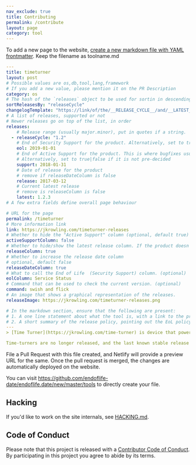 ```yaml
---
nav_exclude: true
title: Contributing
permalink: /contribute
layout: page
category: tool
---
```


To add a new page to the website, [create a new markdown file with YAML frontmatter](https://github.com/endoflife-date/endoflife.date/new/master/tools). Keep the filename as toolname.md

```yaml
---
title: timeturner
layout: post
# Possible values are os,db,tool,lang,framework
# If you add a new value, please mention it on the PR Description
category: os
# The hash of the `releases` object to be used for sortin in descending order
sortReleasesBy: "releaseCycle"
changelogTemplate: "https://link/of/the/__RELEASE_CYCLE__/and/__LATEST__/version"
# A list of releases, supported or not
# Newer releases go on top of the list, in order
releases:
    # Release range (usually major.minor), put in quotes if a string.
  - releaseCycle: "1.2"
    # End of Security Support for the product. Alternatively, set to true|false if EOL is not pre-decided
    eol: 2019-01-01
    # End of Active Support for the product. This is where bugfixes usually stop coming in. (remove if activeSupportColumn=false)
    # Alternatively, set to true|false if it is not pre-decided
    support: 2018-01-31
    # Date of release for the product
    # remove if releaseDateColumn is false
    release: 2017-03-12
    # Current latest release
    # remove is releaseColumn is false
    latest: 1.2.3
# A few extra fields define overall page behaviour

# URL for the page
permalink: /timeturner
# More information link
link: https://jkrowling.com/timeturner-releases
# Whether to hide the "Active Support" column (optional, default true)
activeSupportColumn: false
# Whether to hide/show the latest release column. If the product doesn't have patch releases, set this to false. (optional, default true)
releaseColumn: true
# Whether to increase the release date column
# optional, default false
releaseDateColumn: true
# What to call the End of Life  (Security Support) column. (optional)
eolColumn: Service Status
# Command that can be used to check the current version. (optional)
command: swish and flick
# An image that shows a graphical representation of the releases.
releaseImage: https://jkrowling.com/timeturner-releases.png

# In the markdown section, ensure that the following are present:
# 1. A one line statement about what the tool is, with a link to the primary website
# 2. A short summary of the release policy, pointing out the EoL policy as well, if available.
---
> [Time Turner](https://jkrowling.com/time-turner) is device that powers short-term time travel.

Time-turners are no longer released, and the last known stable release was in HP.5 release.
```

File a Pull Request with this file created, and Netlify will provide a preview URL for the same. Once the pull request is merged, the changes are automatically deployed on the website.

You can visit <https://github.com/endoflife-date/endoflife.date/new/master/tools> to directly create your file.

## Hacking

If you'd like to work on the site internals, see [HACKING.md](https://github.com/endoflife-date/endoflife.date/blob/master/HACKING.md).

## Code of Conduct

Please note that this project is released with a [Contributor Code of Conduct](CODE-OF-CONDUCT.md). By participating in this project you agree to abide by its terms.
